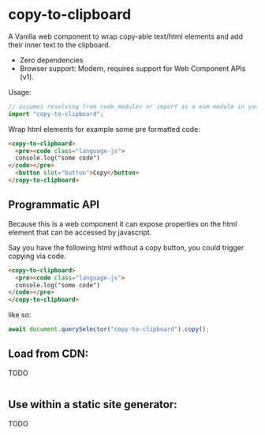 # copy-to-clipboard

A Vanilla web component to wrap copy-able text/html elements and add their inner text to the clipboard.

- Zero dependencies
- Browser support: Modern, requires support for Web Component APIs (v1).

Usage:

```js
// assumes resolving from node_modules or import as a esm module in your html.
import "copy-to-clipboard";
```

Wrap html elements for example some pre formatted code:

```html
<copy-to-clipboard>
  <pre><code class="language-js">
  console.log("some code")
</code></pre>
  <button slot="button">Copy</button>
</copy-to-clipboard>
```

## Programmatic API

Because this is a web component it can expose properties on the html element that can be accessed by javascript.

Say you have the following html without a copy button, you could trigger copying via code.

```html
<copy-to-clipboard>
  <pre><code class="language-js">
  console.log("some code")
</code></pre>
</copy-to-clipboard>
```

like so:

```js
await document.querySelector("copy-to-clipboard").copy();
```

## Load from CDN:

TODO

```html

```

## Use within a static site generator:

TODO
